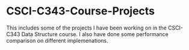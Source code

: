 # CSCI-C343-Course-Projects

This includes some of the projects I have been working on in the CSCI-C343 Data Structure course. I also have done some performance comparison on different implemenations.